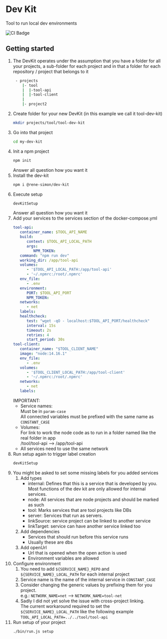 # Dev Kit
Tool to run local dev environments

![CI Badge](https://github.com/TarSzator/dev-kit/workflows/CI/badge.svg)

## Getting started

1. The DevKit operates under the assumption that you have a folder for all your projects, a sub-folder for each project and in that a folder for each repository / project that belongs to it
   ```sh
    - projects
       |- tool
       |  |-tool-api
       |  |-tool-client
       |   
       |- project2
   ```
1. Create folder for your new DevKit (in this example we call it tool-dev-kit)
   ```sh
   mkdir projects/tool/tool-dev-kit
   ```
1. Go into that project
   ```sh
   cd my-dev-kit
   ```
1. Init a npm project
   ```sh
   npm init
   ```
   Answer all question how you want it
1. Install the dev-kit
   ```sh
   npm i @rene-simon/dev-kit
   ```
1. Execute setup
   ```sh
   devKitSetup
   ```
   Answer all question how you want it
1. Add your services to the services section of the docker-compose.yml
   ```yml
   tool-api:
      container_name: $TOOL_API_NAME
      build:
         context: $TOOL_API_LOCAL_PATH
         args:
            NPM_TOKEN:
      command: "npm run dev"
      working_dir: /app/tool-api
      volumes:
         - '$TOOL_API_LOCAL_PATH:/app/tool-api'
         - '~/.npmrc:/root/.npmrc'
      env_file:
         - .env
      environment:
         PORT: $TOOL_API_PORT
         NPM_TOKEN:
      networks:
         - net
      labels:
      healthcheck:
         test: "wget -qO - localhost:$TOOL_API_PORT/healthcheck"
         interval: 15s
         timeout: 2s
         retries: 4
         start_period: 30s
   tool-client:
      container_name: "$TOOL_CLIENT_NAME"
      image: "node:14.16.1"
      env_file:
         - .env
      volumes:
         - '$TOOL_CLIENT_LOCAL_PATH:/app/tool-client'
         - '~/.npmrc:/root/.npmrc'
      networks:
         - net
      labels:
   ```
   IMPORTANT:
      - Service names:  
        Must be in `param-case`  
        All connected variables must be prefixed with the same name as `CONSTANT_CASE`
     - Volumes:  
       For link to work the node code as to run in a folder named like the real folder in app  
       /tool/tool-api --> /app/tool-api
     - All services need to use the same network
1. Run setup again to trigger label creation
   ```sh
   devKitSetup
   ```
1. You might be asked to set some missing labels for you added services
   1. Add types
      - internal: Defines that this is a service that is developed by you.  
        Most functions of the dev kit are only allowed for internal services.
      - node: All services that are node projects and should be marked as such
      - tool: Marks services that are tool projects like DBs
      - server: Services that run as servers.
      - linkSource: service project can be linked to another service
      - linkTarget: service can have another service linked too
   1. Add dependencies
      - Services that should run before this service runs
      - Usually these are dbs
   1. Add openUrl
      - Url that is opened when the open action is used
      - Environment variables are allowed
1. Configure environment
   1. You need to add `${SERVICE_NAME}_REPO` and `${SERVICE_NAME}_LOCAL_PATH` for each internal project
   1. Service name is the name of the internal service in `CONSTANT_CASE`
   1. Consider changing the generic values by prefixing them for you project.  
      e.g.: `NETWORK_NAME=net` --> `NETWORK_NAME=tool-net`
   1. Sadly I did not yet solve the issue with cross-project linking.  
      The current workaround required to set the `${SERVICE_NAME}_LOCAL_PATH` like the following example  
      `TOOL_API_LOCAL_PATH=../../tool/tool-api`
1. Run setup of your project
   ```sh
   ./bin/run.js setup
   ```
